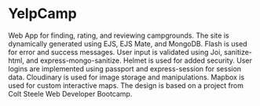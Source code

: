 # YelpCamp
 
Web App for finding, rating, and reviewing campgrounds. The site is dynamically generated using EJS, EJS Mate, and MongoDB. Flash is used for error and success messages. User input is validated using Joi, sanitize-html, and express-mongo-sanitize. Helmet is used for added security. User logins are implemented using passport and express-session for session data. Cloudinary is used for image storage and manipulations. Mapbox is used for custom interactive maps. The design is based on a project from Colt Steele Web Developer Bootcamp.